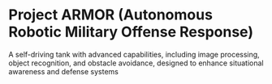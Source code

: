 # Project ARMOR (Autonomous Robotic Military Offense Response)
A self-driving tank with advanced capabilities, including image processing, object recognition, and obstacle avoidance, designed to enhance situational awareness and defense systems 
